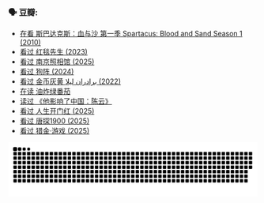 
### 🗣 豆瓣:

<!-- DOUBAN-ACTIVITIES:START -->
- [在看 斯巴达克斯：血与沙 第一季 Spartacus: Blood and Sand Season 1‎ (2010)](https://www.douban.com/doubanapp/dispatch?uri=%2Fstatus%2F6678065601%2F%3F_spm_id%3DMTM2MDY5MjM4&_i=54605199)
- [看过 红毯先生‎ (2023)](https://www.douban.com/doubanapp/dispatch?uri=%2Fstatus%2F6671151814%2F%3F_spm_id%3DMTM2MDY5MjM4&_i=54605199)
- [看过 南京照相馆‎ (2025)](https://www.douban.com/doubanapp/dispatch?uri=%2Fstatus%2F6641929173%2F%3F_spm_id%3DMTM2MDY5MjM4&_i=54605199)
- [看过 狗阵‎ (2024)](https://www.douban.com/doubanapp/dispatch?uri=%2Fstatus%2F6637031710%2F%3F_spm_id%3DMTM2MDY5MjM4&_i=54605199)
- [看过 金币灰黄 برادران لیلا‎ (2022)](https://www.douban.com/doubanapp/dispatch?uri=%2Fstatus%2F6614010055%2F%3F_spm_id%3DMTM2MDY5MjM4&_i=54605199)
- [在读 油炸绿番茄](https://www.douban.com/doubanapp/dispatch?uri=%2Fstatus%2F6607514767%2F%3F_spm_id%3DMTM2MDY5MjM4&_i=54605199)
- [读过 《他影响了中国：陈云》](https://www.douban.com/doubanapp/dispatch?uri=%2Fstatus%2F6607508479%2F%3F_spm_id%3DMTM2MDY5MjM4&_i=54605199)
- [看过 人生开门红‎ (2025)](https://www.douban.com/doubanapp/dispatch?uri=%2Fstatus%2F6573693565%2F%3F_spm_id%3DMTM2MDY5MjM4&_i=54605199)
- [看过 唐探1900‎ (2025)](https://www.douban.com/doubanapp/dispatch?uri=%2Fstatus%2F6558621151%2F%3F_spm_id%3DMTM2MDY5MjM4&_i=54605199)
- [看过 猎金·游戏‎ (2025)](https://www.douban.com/doubanapp/dispatch?uri=%2Fstatus%2F6525951159%2F%3F_spm_id%3DMTM2MDY5MjM4&_i=54605199)
<!-- DOUBAN-ACTIVITIES:END -->


![Snake animation](https://raw.githubusercontent.com/w940853815/w940853815/output/github-contribution-grid-snake.svg)

<!--
**w940853815/w940853815** is a ✨ _special_ ✨ repository because its `README.md` (this file) appears on your GitHub profile.

Here are some ideas to get you started:

- 🔭 I’m currently working on ...
- 🌱 I’m currently learning ...
- 👯 I’m looking to collaborate on ...
- 🤔 I’m looking for help with ...
- 💬 Ask me about ...
- 📫 How to reach me: ...
- 😄 Pronouns: ...
- ⚡ Fun fact: ...
-->

